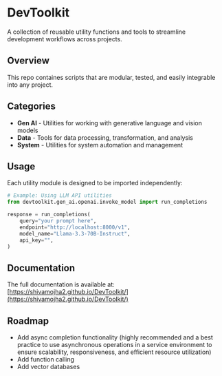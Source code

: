 # DevToolkit

A collection of reusable utility functions and tools to streamline development workflows across projects.

## Overview

This repo containes scripts that are modular, tested, and easily integrable into any project.

## Categories

- **Gen AI** - Utilities for working with generative language and vision models
- **Data** - Tools for data processing, transformation, and analysis
- **System** - Utilities for system automation and management

## Usage

Each utility module is designed to be imported independently:

```python
# Example: Using LLM API utilities
from devtoolkit.gen_ai.openai.invoke_model import run_completions

response = run_completions(
    query="your prompt here", 
    endpoint="http://localhost:8000/v1",
    model_name="Llama-3.3-70B-Instruct",
    api_key="",
) 
```

## Documentation

The full documentation is available at: [https://shivamojha2.github.io/DevToolkit/](https://shivamojha2.github.io/DevToolkit/)

## Roadmap

- Add async completion functionality (highly recommended and a best practice to use asynchronous operations in a service environment to ensure scalability, responsiveness, and efficient resource utilization)
- Add function calling
- Add vector databases
